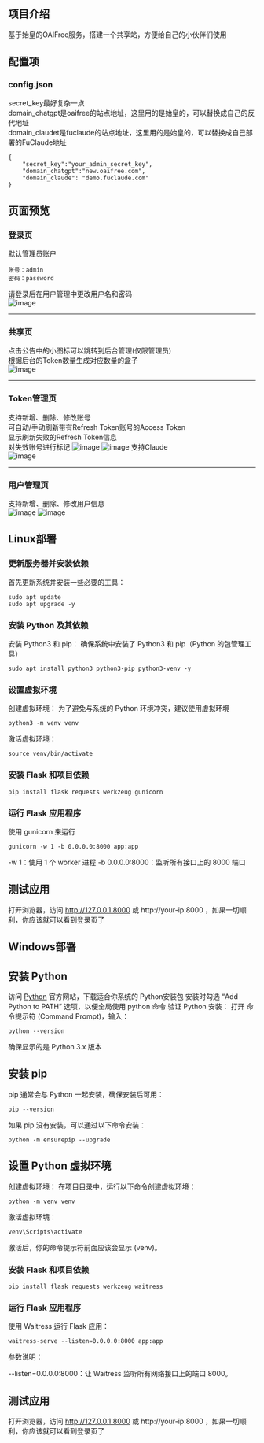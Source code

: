 ## 项目介绍  
基于始皇的OAIFree服务，搭建一个共享站，方便给自己的小伙伴们使用  

## 配置项  
### config.json
secret_key最好复杂一点  
domain_chatgpt是oaifree的站点地址，这里用的是始皇的，可以替换成自己的反代地址  
domain_claudet是fuclaude的站点地址，这里用的是始皇的，可以替换成自己部署的FuClaude地址  
```
{
    "secret_key":"your_admin_secret_key",
    "domain_chatgpt":"new.oaifree.com", 
    "domain_claude": "demo.fuclaude.com"
}
```
## 页面预览  

### 登录页  
默认管理员账户
```
账号：admin
密码：password
```
请登录后在用户管理中更改用户名和密码  
![image](https://github.com/user-attachments/assets/d6503e6c-6267-48c2-a3fb-8d28de77d0be)

---
### 共享页  
点击公告中的小图标可以跳转到后台管理(仅限管理员)  
根据后台的Token数量生成对应数量的盒子  
![image](https://github.com/user-attachments/assets/3d00c4f1-bd8b-482e-81bc-1d4b9b7f4142)

---
### Token管理页  
支持新增、删除、修改账号  
可自动/手动刷新带有Refresh Token账号的Access Token  
显示刷新失败的Refresh Token信息  
对失效账号进行标记
![image](https://github.com/user-attachments/assets/0a4e26f5-dc9f-49b4-bc88-0860748a73d7)
![image](https://github.com/user-attachments/assets/fe87321e-a5dc-49f7-9f58-449fb8957ae8)
支持Claude  
![image](https://github.com/user-attachments/assets/743f26cc-844c-425f-bb6b-7f85891017d6)


---
### 用户管理页 
支持新增、删除、修改用户信息  
![image](https://github.com/user-attachments/assets/a2a31fd6-2984-47c1-9616-227db7a16255)
![image](https://github.com/user-attachments/assets/62cb9e30-6b05-4fb5-b507-a822e1f2a027)

## Linux部署 

###  更新服务器并安装依赖
首先更新系统并安装一些必要的工具：

```
sudo apt update
sudo apt upgrade -y
```
### 安装 Python 及其依赖
安装 Python3 和 pip： 确保系统中安装了 Python3 和 pip（Python 的包管理工具）

```
sudo apt install python3 python3-pip python3-venv -y
```
### 设置虚拟环境
创建虚拟环境： 为了避免与系统的 Python 环境冲突，建议使用虚拟环境

```
python3 -m venv venv
```
激活虚拟环境：

```
source venv/bin/activate
```
### 安装 Flask 和项目依赖
```
pip install flask requests werkzeug gunicorn
```

### 运行 Flask 应用程序
使用 gunicorn 来运行
```
gunicorn -w 1 -b 0.0.0.0:8000 app:app
```
-w 1：使用 1 个 worker 进程
-b 0.0.0.0:8000：监听所有接口上的 8000 端口

## 测试应用
打开浏览器，访问 http://127.0.0.1:8000 或  http://your-ip:8000 ，如果一切顺利，你应该就可以看到登录页了

## Windows部署  

## 安装 Python
访问 [Python](https://www.python.org/downloads/) 官方网站，下载适合你系统的 Python安装包
安装时勾选 “Add Python to PATH” 选项，以便全局使用 python 命令
验证 Python 安装： 打开 命令提示符 (Command Prompt)，输入：

```
python --version
```
确保显示的是 Python 3.x 版本

## 安装 pip
pip 通常会与 Python 一起安装，确保安装后可用：

```
pip --version
```
如果 pip 没有安装，可以通过以下命令安装：

```
python -m ensurepip --upgrade
```

## 设置 Python 虚拟环境
创建虚拟环境： 在项目目录中，运行以下命令创建虚拟环境：

```
python -m venv venv
```
激活虚拟环境： 
```
venv\Scripts\activate
```
激活后，你的命令提示符前面应该会显示 (venv)。

### 安装 Flask 和项目依赖
```
pip install flask requests werkzeug waitress
```
### 运行 Flask 应用程序
使用 Waitress 运行 Flask 应用：

```
waitress-serve --listen=0.0.0.0:8000 app:app
```
参数说明：

--listen=0.0.0.0:8000：让 Waitress 监听所有网络接口上的端口 8000。

## 测试应用
打开浏览器，访问 http://127.0.0.1:8000 或  http://your-ip:8000 ，如果一切顺利，你应该就可以看到登录页了
